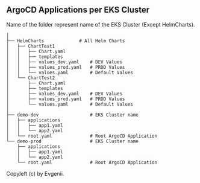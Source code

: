 ## ArgoCD Applications per EKS Cluster

Name of the folder represent name of the EKS Cluster (Except HelmCharts).

```
│
├── HelmCharts             # All Helm Charts
│   ├── ChartTest1
│   │   ├── Chart.yaml
│   │   ├── templates
│   │   ├── values_dev.yaml    # DEV Values
│   │   ├── values_prod.yaml   # PROD Values
│   │   └── values.yaml        # Default Values
│   └── ChartTest2
│       ├── Chart.yaml
│       ├── templates
│       ├── values_dev.yaml    # DEV Values
│       ├── values_prod.yaml   # PROD Values
│       └── values.yaml        # Default Values
│   
├── demo-dev                   # EKS Cluster name
│   ├── applications
│   │   ├── app1.yaml
│   │   └── app2.yaml
│   └── root.yaml              # Root ArgoCD Application
└── demo-prod                  # EKS Cluster name
    ├── applications
    │   ├── app1.yaml
    │   └── app2.yaml
    └── root.yaml              # Root ArgoCD Application    
```

Copyleft (c) by Evgenii.